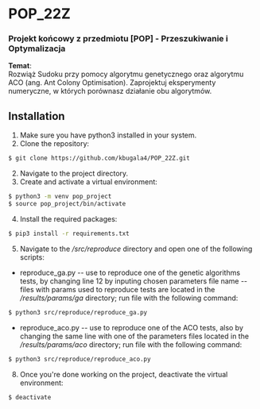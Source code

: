 # POP_22Z
### Projekt końcowy z przedmiotu [POP] - Przeszukiwanie i Optymalizacja
**Temat**: </br>
Rozwiąż Sudoku przy pomocy algorytmu genetycznego oraz algorytmu ACO (ang. Ant Colony Optimisation). Zaprojektuj eksperymenty numeryczne, w których porównasz działanie obu algorytmów.

## Installation

1. Make sure you have python3 installed in your system. 
2. Clone the repository:
```bash
$ git clone https://github.com/kbugala4/POP_22Z.git
```
2. Navigate to the project directory.
3. Create and activate a virtual environment:
```bash
$ python3 -m venv pop_project
$ source pop_project/bin/activate
```
4. Install the required packages:
```bash
$ pip3 install -r requirements.txt
```
5. Navigate to the */src/reproduce* directory and open one of the following scripts:
- reproduce_ga.py -- use to reproduce one of the genetic algorithms tests, by changing line 12 by inputing chosen parameters file name -- files with params used to reproduce tests are located in the */results/params/ga* directory; run file with the following command:
```bash
$ python3 src/reproduce/reproduce_ga.py
```
- reproduce_aco.py -- use to reproduce one of the ACO tests, also by changing the same line with one of the parameters files located in the */results/params/aco* directory; run file with the following command:
```bash
$ python3 src/reproduce/reproduce_aco.py
```
8. Once you're done working on the project, deactivate the virtual environment:
```bash
$ deactivate
```

